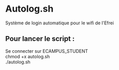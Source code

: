 # Autolog.sh
Système de login automatique pour le wifi de l'Efrei  
  
## Pour lancer le script :  
Se connecter sur ECAMPUS_STUDENT  
chmod +x autolog.sh  
./autolog.sh  
